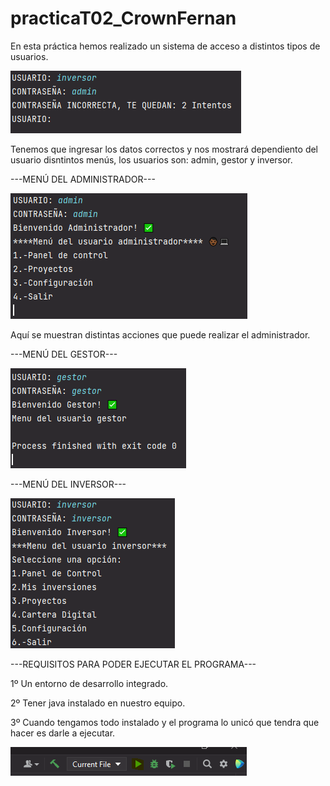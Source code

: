 # practicaT02_CrownFernan
En esta práctica hemos realizado un sistema de acceso a distintos tipos de usuarios.

![img_1.png](img_1.png)

Tenemos que ingresar los datos correctos y nos mostrará dependiento del usuario disntintos menús, los usuarios son: admin, gestor y inversor.

---MENÚ DEL ADMINISTRADOR---

![img_2.png](img_2.png)

Aquí se muestran distintas acciones que puede realizar el administrador.

---MENÚ DEL GESTOR---

![img_3.png](img_3.png)

---MENÚ DEL INVERSOR---

![img_4.png](img_4.png)

---REQUISITOS PARA PODER EJECUTAR EL PROGRAMA---

1º Un entorno de desarrollo integrado.

2º Tener java instalado en nuestro equipo.

3º Cuando tengamos todo instalado y el programa lo unicó que tendra que hacer es darle a ejecutar.

![img_5.png](img_5.png)
